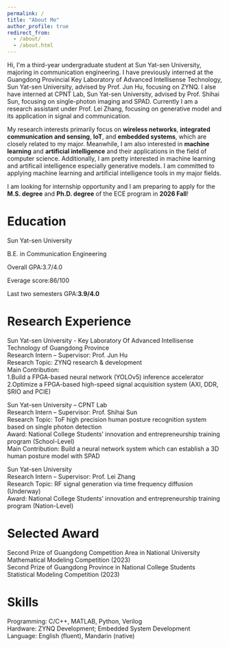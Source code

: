 ```yaml
---
permalink: /
title: "About Me"
author_profile: true
redirect_from: 
  - /about/
  - /about.html
---
```




Hi, I'm a third-year undergraduate student at Sun Yat-sen University, majoring in communication engineering. I have previously interned at the Guangdong Provincial Key Laboratory of Advanced Intellisense Technology, Sun Yat-sen University, advised by Prof. Jun Hu, focusing on ZYNQ. I alse have interned at CPNT Lab, Sun Yat-sen University, advised by Prof. Shihai Sun, focusing on single-photon imaging and SPAD. Currently I am a research assistant under Prof. Lei Zhang, focusing on generative model and its application in signal and communication.

My research interests primarily focus on **wireless networks**, **integrated communication and sensing**, **IoT**, and **embedded systems**, which are closely related to my major. Meanwhile, I am also interested in **machine learning** and **artificial intelligence** and their applications in the field of computer science. Additionally, I am pretty interested in machine learning and artificail intelligence especially generative models. I am committed to applying machine learning and artificial intelligence tools in my major fields.  

I am looking for internship opportunity and I am preparing to apply for the **M.S. degree** and **Ph.D. degree** of the ECE program in **2026 Fall**!

Education
======
Sun Yat-sen University  

B.E. in Communication Engineering  

Overall GPA:3.7/4.0   

Everage score:86/100   

Last two semesters GPA:**3.9/4.0**


Research Experience
======
Sun Yat-sen University - Key Laboratory Of Advanced Intellisense Technology of Guangdong Province  
Research Intern – Supervisor: Prof. Jun Hu   
Research Topic: ZYNQ research & development  
Main Contribution:  
1.Build a FPGA-based neural network (YOLOv5) inference accelerator  
2.Optimize a FPGA-based high-speed signal acquisition system (AXI, DDR, SRIO and PCIE)  

Sun Yat-sen University – CPNT Lab  
Research Intern – Supervisor: Prof. Shihai Sun  
Research Topic: ToF high precision human posture recognition system based on single photon detection  
Award: National College Students’ innovation and entrepreneurship training program (School-Level)  
Main Contribution: Build a neural network system which can establish a 3D human posture model with SPAD  

Sun Yat-sen University  
Research Intern – Supervisor: Prof. Lei Zhang  
Research Topic: RF signal generation via time frequency diffusion (Underway)  
Award: National College Students’ innovation and entrepreneurship training program (Nation-Level)  

Selected Award
======
Second Prize of Guangdong Competition Area in National University Mathematical Modeling Competition (2023)  
Second Prize of Guangdong Province in National College Students Statistical Modeling Competition (2023)  

Skills
======
Programming: C/C++, MATLAB, Python, Verilog  
Hardware: ZYNQ Development; Embedded System Development   
Language: English (fluent), Mandarin (native)  
